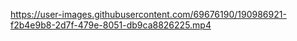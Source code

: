 https://user-images.githubusercontent.com/69676190/190986921-f2b4e9b8-2d7f-479e-8051-db9ca8826225.mp4
